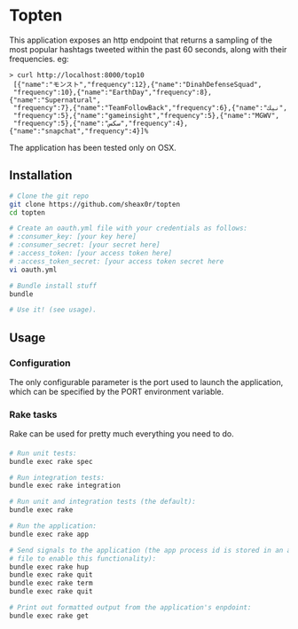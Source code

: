 # Topten
This application exposes an http endpoint that returns a sampling of the
most popular hashtags tweeted within the past 60 seconds, along with their frequencies. eg:
```
> curl http://localhost:8000/top10
 [{"name":"モンスト","frequency":12},{"name":"DinahDefenseSquad",
 "frequency":10},{"name":"EarthDay","frequency":8},{"name":"Supernatural",
 "frequency":7},{"name":"TeamFollowBack","frequency":6},{"name":"نيك",
 "frequency":5},{"name":"gameinsight","frequency":5},{"name":"MGWV",
 "frequency":5},{"name":"سكس","frequency":4},{"name":"snapchat","frequency":4}]%
```

The application has been tested only on OSX. 

## Installation
```bash 
# Clone the git repo
git clone https://github.com/sheax0r/topten
cd topten

# Create an oauth.yml file with your credentials as follows:
# :consumer_key: [your key here]
# :consumer_secret: [your secret here]
# :access_token: [your access token here]
# :access_token_secret: [your access token secret here
vi oauth.yml

# Bundle install stuff
bundle

# Use it! (see usage).
```

## Usage

### Configuration

The only configurable parameter is the port used to launch the application, which can be
specified by the PORT environment variable.

### Rake tasks
Rake can be used for pretty much everything you need to do.

#### 
```bash
# Run unit tests:
bundle exec rake spec

# Run integration tests:
bundle exec rake integration

# Run unit and integration tests (the default):
bundle exec rake

# Run the application:
bundle exec rake app

# Send signals to the application (the app process id is stored in an app.pid
# file to enable this functionality):
bundle exec rake hup
bundle exec rake quit
bundle exec rake term
bundle exec rake quit

# Print out formatted output from the application's enpdoint:
bundle exec rake get
```
